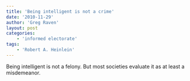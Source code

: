 ```yaml
---
title: 'Being intelligent is not a crime'
date: '2010-11-29'
author: 'Greg Raven'
layout: post
categories:
    - 'informed electorate'
tags:
    - 'Robert A. Heinlein'
---
```


Being intelligent is not a felony. But most societies evaluate it as at least a misdemeanor.